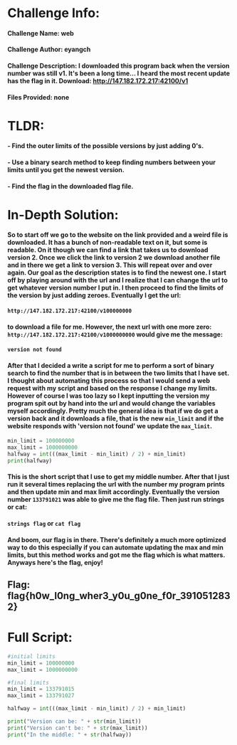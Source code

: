 # Challenge Info:

#### Challenge Name: web

#### Challenge Author: eyangch

#### Challenge Description: I downloaded this program back when the version number was still v1. It's been a long time... I heard the most recent update has the flag in it. Download: http://147.182.172.217:42100/v1

#### Files Provided: none

# TLDR:

#### - Find the outer limits of the possible versions by just adding 0's.
#### - Use a binary search method to keep finding numbers between your limits until you get the newest version.
#### - Find the flag in the downloaded flag file.

# In-Depth Solution: 

#### So to start off we go to the website on the link provided and a weird file is downloaded. It has a bunch of non-readable text on it, but some is readable. On it though we can find a link that takes us to download version 2. Once we click the link to version 2 we download another file and in there we get a link to version 3. This will repeat over and over again. Our goal as the description states is to find the newest one. I start off by playing around with the url and I realize that I can change the url to get whatever version number I put in. I then proceed to find the limits of the version by just adding zeroes. Eventually I get the url:

#### `http://147.182.172.217:42100/v100000000`

#### to download a file for me. However, the next url with one more zero: `http://147.182.172.217:42100/v1000000000` would give me the message:

#### `version not found`

#### After that I decided a write a script for me to perform a sort of binary search to find the number that is in between the two limits that I have set. I thought about automating this process so that I would send a web request with my script and based on the response I change my limits. However of course I was too lazy so I kept inputting the version my program spit out by hand into the url and would change the variables myself accordingly. Pretty much the general idea is that if we do get a version back and it downloads a file, that is the new `min_limit` and if the website responds with 'version not found' we update the `max_limit`. 

```python
min_limit = 100000000
max_limit = 1000000000
halfway = int(((max_limit - min_limit) / 2) + min_limit)
print(halfway)
```

####  This is the short script that I use to get my middle number. After that I just run it several times replacing the url with the number my program prints and then update min and max limit accordingly. Eventually the version number `133791021` was able to give me the flag file. Then just run strings or cat:

#### `strings flag` or `cat flag`

#### And boom, our flag is in there. There's definitely a much more optimized way to do this especially if you can automate updating the max and min limits, but this method works and got me the flag which is what matters. Anyways here's the flag, enjoy!

## Flag: flag{h0w_l0ng_wher3_y0u_g0ne_f0r_3910512832}

# Full Script:

```python
#initial limits
min_limit = 100000000
max_limit = 1000000000

#final limits
min_limit = 133791015
max_limit = 133791027

halfway = int(((max_limit - min_limit) / 2) + min_limit)

print("Version can be: " + str(min_limit))
print("Version can't be: " + str(max_limit))
print("In the middle: " + str(halfway))
```
